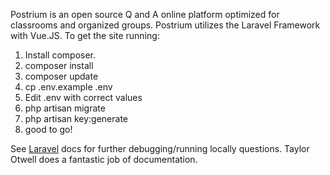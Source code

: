 Postrium is an open source Q and A online platform optimized for classrooms and organized groups.
Postrium utilizes the Laravel Framework with Vue.JS. To get the site running:

1) Install composer.<br>
2) composer install<br>
3) composer update<br>
4) cp .env.example .env<br>
5) Edit .env with correct values<br>
6) php artisan migrate<br>
7) php artisan key:generate<br>
8) good to go!

See <a href="https://laravel.com/">Laravel</a> docs for further debugging/running locally questions.
Taylor Otwell does a fantastic job of documentation.
